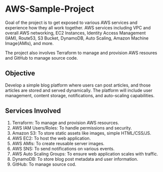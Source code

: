 # AWS-Sample-Project

Goal of the project is to get exposed to various AWS services and experience how they all work together. AWS services including VPC and overall AWS networking, EC2 Instances, Identity Access Management (IAM), Route53, S3 Bucket, DynamoDB, Auto Scaling, Amazon Machine Image(AMIs), and more. 

The project also involves Terraform to manage and provision AWS resoures and GitHub to manage source code. 


## Objective
Develop a simple blog platform where users can post articles, and those articles are stored and served dynamically. The platform will include user management, content storage, notifications, and auto-scaling capabilities. 

## Services Involved
1. Terraform: To manage and provision AWS resources.
2. AWS IAM Users/Roles: To handle permissions and security.
3. Amazon S3: To store static assets like images, simple HTML/CSS/JS.
4. AWS EC2: To host the web application.
5. AWS AMIs: To create reusable server images.
6. AWS SNS: To send notifications on various events.
7. AWS Auto Scaling Groups: To ensure web application scales with traffic.
8. DynamoDB: To store blog post metadata and user information.
9. GitHub: To manage source cod. 

